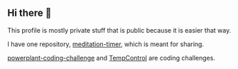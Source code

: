 ## Hi there 👋

<!--
**Olav007/Olav007** is a ✨ _special_ ✨ repository because its `README.md` (this file) appears on your GitHub profile.

Here are some ideas to get you started:

- 🔭 I’m currently working on ...
- 🌱 I’m currently learning ...
- 👯 I’m looking to collaborate on ...
- 🤔 I’m looking for help with ...
- 💬 Ask me about ...
- 📫 How to reach me: ...
- 😄 Pronouns: ...
- ⚡ Fun fact: ...
-->

This profile is mostly private stuff that is public because it is easier that way.

I have one repository, [meditation-timer](https://github.com/Olav007/meditation-timer), which is meant for sharing.

[powerplant-coding-challenge](https://github.com/Olav007/powerplant-coding-challenge) and [TempControl](https://github.com/Olav007/TempControl) are coding challenges.




